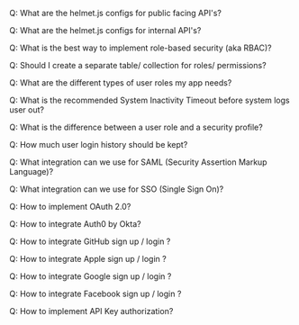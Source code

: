 Q: What are the helmet.js configs for public facing API's?

Q: What are the helmet.js configs for internal API's?

Q: What is the best way to implement role-based security (aka RBAC)?

Q: Should I create a separate table/ collection for roles/ permissions?

Q: What are the different types of user roles my app needs?

Q: What is the recommended System Inactivity Timeout before system logs user out?

Q: What is the difference between a user role and a security profile?

Q: How much user login history should be kept?

Q: What integration can we use for SAML (Security Assertion Markup Language)? 

Q: What integration can we use for SSO (Single Sign On)?

Q: How to implement OAuth 2.0?

Q: How to integrate Auth0 by Okta?

Q: How to integrate GitHub sign up / login ?

Q: How to integrate Apple sign up / login ?

Q: How to integrate Google sign up / login ?

Q: How to integrate Facebook sign up / login ?

Q: How to implement API Key authorization?

